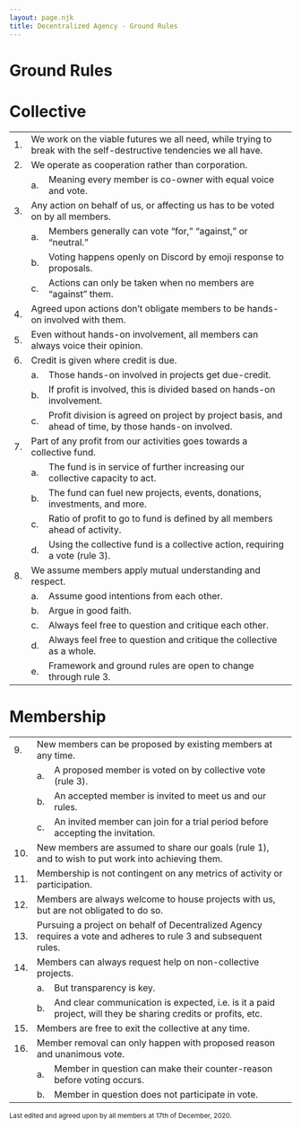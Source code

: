 ```yaml
---
layout: page.njk
title: Decentralized Agency - Ground Rules
---
```

# Ground Rules

# Collective
<table class="rules">            
            <tr>
                <td>1.</td>
                <td colspan="2">We work on the viable futures we all need, while trying to break with the self-destructive tendencies we all have.</td>
            </tr>
            <tr>
                <td>2.</td>
                <td colspan="2">We operate as cooperation rather than corporation.</td>
            </tr>
            <tr>
                <td>&nbsp;</td>
                <td>a.</td>
                <td>Meaning every member is co-owner with equal voice and vote.</td>
            </tr>
            <tr>
                <td>3.</td>
                <td colspan="2">Any action on behalf of us, or affecting us has to be voted on by all members.</td>
            </tr>
            <tr>
                <td>&nbsp;</td>
                <td>a.</td>
                <td>Members generally can vote “for,” “against,” or “neutral.”</td>
            </tr>
            <tr>
                <td>&nbsp;</td>
                <td>b.</td>
                <td>Voting happens openly on Discord by emoji response to proposals.</td>
            </tr>
            <tr>
                <td>&nbsp;</td>
                <td>c.</td>
                <td>Actions can only be taken when no members are “against” them.</td>
            </tr>
            <tr>
                <td>4.</td>
                <td colspan="2">Agreed upon actions don’t obligate members to be hands-on involved with them.</td>
            </tr>
            <tr>
                <td>5.</td>
                <td colspan="2">Even without hands-on involvement, all members can always voice their opinion.</td>
            </tr>
            <tr>
                <td>6.</td>
                <td colspan="2">Credit is given where credit is due.</td>
            </tr>
            <tr>
                <td>&nbsp;</td>
                <td>a.</td>
                <td>Those hands-on involved in projects get due-credit.</td>
            </tr>
            <tr>
                <td>&nbsp;</td>
                <td>b.</td>
                <td>If profit is involved, this is divided based on hands-on involvement.</td>
            </tr>
            <tr>
                <td>&nbsp;</td>
                <td>c.</td>
                <td>Profit division is agreed on project by project basis, and ahead of time, by those hands-on involved.</td>
            </tr>
            <tr>
                <td>7.</td>
                <td colspan="2">Part of any profit from our activities goes towards a collective fund.</td>
            </tr>
            <tr>
                <td>&nbsp;</td>
                <td>a.</td>
                <td>The fund is in service of further increasing our collective capacity to act.</td>
            </tr>
            <tr>
                <td>&nbsp;</td>
                <td>b.</td>
                <td>The fund can fuel new projects, events, donations, investments, and more.</td>
            </tr>
            <tr>
                <td>&nbsp;</td>
                <td>c.</td>
                <td>Ratio of profit to go to fund is defined by all members ahead of activity.</td>
            </tr>
            <tr>
                <td>&nbsp;</td>
                <td>d.</td>
                <td>Using the collective fund is a collective action, requiring a vote (rule 3).</td>
            </tr>
            <tr>
                <td>8.</td>
                <td colspan="2">We assume members apply mutual understanding and respect.</td>
            </tr>
            <tr>
                <td>&nbsp;</td>
                <td>a.</td>
                <td>Assume good intentions from each other.</td>
            </tr>
            <tr>
                <td>&nbsp;</td>
                <td>b.</td>
                <td>Argue in good faith.</td>
            </tr>
            <tr>
                <td>&nbsp;</td>
                <td>c.</td>
                <td>Always feel free to question and critique each other.</td>
            </tr>
            <tr>
                <td>&nbsp;</td>
                <td>d.</td>
                <td>Always feel free to question and critique the collective as a whole.</td>
            </tr>
            <tr>
                <td>&nbsp;</td>
                <td>e.</td>
                <td>Framework and ground rules are open to change through rule 3.</td>
            </tr>
        </table>

# Membership
<table class="rules">            
            <tr>
                <td>9.</td>
                <td colspan="2">New members can be proposed by existing members at any time.</td>
            </tr>
            <tr>
                <td>&nbsp;</td>
                <td>a.</td>
                <td>A proposed member is voted on by collective vote (rule 3).</td>
            </tr>
            <tr>
                <td>&nbsp;</td>
                <td>b.</td>
                <td>An accepted member is invited to meet us and our rules.</td>
            </tr>
            <tr>
                <td>&nbsp;</td>
                <td>c.</td>
                <td>An invited member can join for a trial period before accepting the invitation.</td>
            </tr>
            <tr>
                <td>10.</td>
                <td colspan="2">New members are assumed to share our goals (rule 1), and to wish to put work into achieving them.</td>
            </tr>
            <tr>
                <td>11.</td>
                <td colspan="2">Membership is not contingent on any metrics of activity or participation.</td>
            </tr>
            <tr>
                <td>12.</td>
                <td colspan="2">Members are always welcome to house projects with us, but are not obligated to do so.</td>
            </tr>
            <tr>
                <td>13.</td>
                <td colspan="2">Pursuing a project on behalf of Decentralized Agency requires a vote and adheres to rule 3 and subsequent rules.</td>
            </tr>
            <tr>
                <td>14.</td>
                <td colspan="2">Members can always request help on non-collective projects.</td>
            </tr>
            <tr>
                <td>&nbsp;</td>
                <td>a.</td>
                <td>But transparency is key.</td>
            </tr>
            <tr>
                <td>&nbsp;</td>
                <td>b.</td>
                <td>And clear communication is expected, i.e. is it a paid project, will they be sharing credits or profits, etc.</td>
            </tr>
            <tr>
                <td>15.</td>
                <td colspan="2">Members are free to exit the collective at any time.</td>
            </tr>
            <tr>
                <td>16.</td>
                <td colspan="2">Member removal can only happen with proposed reason and unanimous vote.</td>
            </tr>
            <tr>
                <td>&nbsp;</td>
                <td>a.</td>
                <td>Member in question can make their counter-reason before voting occurs.</td>
            </tr>
            <tr>
                <td>&nbsp;</td>
                <td>b.</td>
                <td>Member in question does not participate in vote.</td>
            </tr>
        </table>
<sub>Last edited and agreed upon by all members at 17th of December, 2020.</sub>
